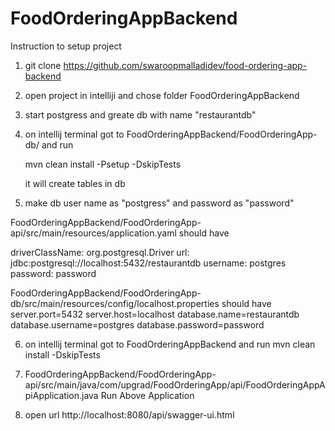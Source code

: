 # FoodOrderingAppBackend

Instruction to setup project

1. git clone https://github.com/swaroopmalladidev/food-ordering-app-backend

2. open project in intelliji and chose folder FoodOrderingAppBackend

3. start postgress and greate db with name "restaurantdb"

4. on intellij terminal got to FoodOrderingAppBackend/FoodOrderingApp-db/ and run

	mvn clean install -Psetup -DskipTests

	it will create tables in db

5. make db user name as "postgress" and password as "password"

FoodOrderingAppBackend/FoodOrderingApp-api/src/main/resources/application.yaml should have

driverClassName: org.postgresql.Driver
url: jdbc:postgresql://localhost:5432/restaurantdb
username: postgres
password: password


FoodOrderingAppBackend/FoodOrderingApp-db/src/main/resources/config/localhost.properties should have
server.port=5432
server.host=localhost
database.name=restaurantdb
database.username=postgres
database.password=password

6. on intellij terminal got to FoodOrderingAppBackend and run 
	mvn clean install -DskipTests

7. FoodOrderingAppBackend/FoodOrderingApp-api/src/main/java/com/upgrad/FoodOrderingApp/api/FoodOrderingAppApiApplication.java
	Run Above Application

8. open url http://localhost:8080/api/swagger-ui.html
